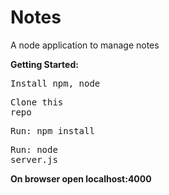 # Notes
A node application to manage notes

<b>Getting Started:</b>
    <pre>Install npm, node</pre>
    <pre>Clone this repo</pre>
    <pre>Run: npm install</pre>
    <pre>Run: node server.js</pre>

<b>On browser open localhost:4000</b>


